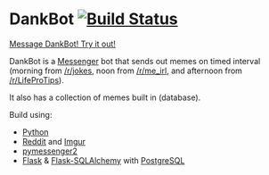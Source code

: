 # DankBot [![Build Status](https://travis-ci.org/Cretezy/DankBot.svg?branch=master)](https://travis-ci.org/Cretezy/DankBot)

[Message DankBot! Try it out!](https://m.me/DankBot420)

DankBot is a [Messenger](https://developers.facebook.com/docs/messenger-platform) bot that sends out memes on timed interval (morning from [/r/jokes](https://reddit.com/r/jokes), noon from [/r/me_irl](https://reddit.com/r/me_irl), and afternoon from [/r/LifeProTips](https://reddit.com/r/LifeProTips)).

It also has a collection of memes built in (database).


Build using:

* [Python](https://www.python.org)
* [Reddit](https://reddit.com) and [Imgur](https://imgur.com)
* [pymessenger2](https://github.com/Cretezy/pymessenger2)
* [Flask](https://github.com/pallets/flask) & [Flask-SQLAlchemy](http://flask-sqlalchemy.pocoo.org/2.1/) with [PostgreSQL](https://www.postgresql.org/)